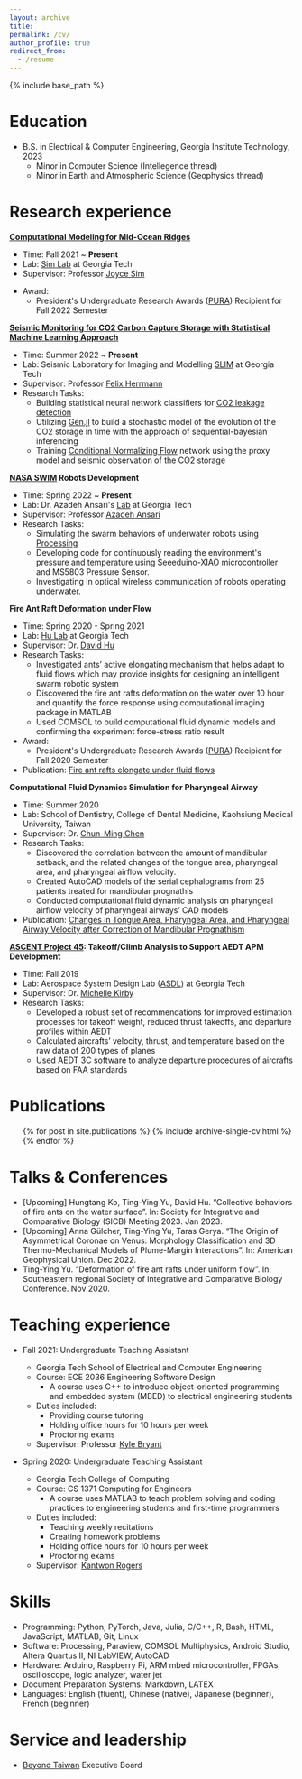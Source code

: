 ```yaml
---
layout: archive
title: 
permalink: /cv/
author_profile: true
redirect_from:
  - /resume
---
```


{% include base_path %}

Education
====================
* B.S. in Electrical & Computer Engineering, Georgia Institute Technology, 2023
  * Minor in Computer Science (Intellegence thread)
  * Minor in Earth and Atmospheric Science (Geophysics thread)

Research experience
======
[**Computational Modeling for Mid-Ocean Ridges**](https://rosenyu304.github.io/research/research_3/)
* Time: Fall 2021 ~ **Present**
* Lab: [Sim Lab](https://joycesim.github.io/) at Georgia Tech
* Supervisor: Professor [Joyce Sim](https://joycesim.github.io/)

<!-- * Research Tasks: 
  * Evaluating the evolution of the global ridge system by considering the processes of melt focusing beneath mid-ocean ridges using two phase flow models
  * Using [Terraferma](http://terraferma.github.io/) to make computational model of mid-ocean ridge’s mantle convection
  * Investigating in special melting patterns at mid-ocean ridges and comparing them with the seismic data using [VBR calculator](https://vbr-calc.github.io/vbr/) --->

* Award: 
  * President's Undergraduate Research Awards ([PURA](https://undergradresearch.gatech.edu/content/presidents-undergraduate-research-awards)) Recipient for Fall 2022 Semester

[**Seismic Monitoring for CO2 Carbon Capture Storage with Statistical Machine Learning Approach**](https://rosenyu304.github.io/research/research_2/)
* Time: Summer 2022 ~ **Present**
* Lab: Seismic Laboratory for Imaging and Modelling [SLIM](https://slim.gatech.edu/whatisslim) at Georgia Tech
* Supervisor: Professor [Felix Herrmann](https://slim.gatech.edu/people/felix-j-herrmann)
* Research Tasks: 
  * Building statistical neural network classifiers for [CO2 leakage detection](https://slim.gatech.edu/research/geological-carbon-storage)
  * Utilizing [Gen.jl](https://www.gen.dev/) to build a stochastic model of the evolution of the CO2 storage in time with the approach of sequential-bayesian inferencing
  * Training [Conditional Normalizing Flow](https://github.com/slimgroup/SLIMTutorials/blob/main/08_conditional_normalizing_flow.ipynb) network using the proxy model and seismic observation of the CO2 storage

**[NASA SWIM](https://www.jpl.nasa.gov/news/swarm-of-tiny-swimming-robots-could-look-for-life-on-distant-worlds) Robots Development**
* Time: Spring 2022 ~ **Present**
* Lab: Dr. Azadeh Ansari's [Lab](https://aansari.ece.gatech.edu/) at Georgia Tech
* Supervisor: Professor [Azadeh Ansari](https://www.ece.gatech.edu/faculty-staff-directory/azadeh-ansari)
* Research Tasks: 
  * Simulating the swarm behaviors of underwater robots using [Processing](https://processing.org/)
  * Developing code for continuously reading the environment's pressure and temperature using Seeeduino-XIAO microcontroller and MS5803 Pressure Sensor.
  * Investigating in optical wireless communication of robots operating underwater.

**Fire Ant Raft Deformation under Flow**
* Time: Spring 2020 - Spring 2021
* Lab: [Hu Lab]([https://joycesim.github.io/](https://hu.gatech.edu/)) at Georgia Tech
* Supervisor: Dr. [David Hu](https://hu.gatech.edu/about/)
* Research Tasks: 
  * Investigated ants’ active elongating mechanism that helps adapt to fluid flows which may provide insights for designing an intelligent swarm robotic system
  * Discovered the fire ant rafts deformation on the water over 10 hour and quantify the force response using computational imaging package in MATLAB
  * Used COMSOL to build computational fluid dynamic models and confirming the experiment force-stress ratio result
* Award: 
  * President's Undergraduate Research Awards ([PURA](https://undergradresearch.gatech.edu/content/presidents-undergraduate-research-awards)) Recipient for Fall 2020 Semester
* Publication: [Fire ant rafts elongate under fluid flows](https://doi.org/10.1088/1748-3190/ac6d98)

**Computational Fluid Dynamics Simulation for Pharyngeal Airway**
* Time: Summer 2020
* Lab: School of Dentistry, College of Dental Medicine, Kaohsiung Medical University, Taiwan
* Supervisor: Dr. [Chun-Ming Chen](https://dent.kmu.edu.tw/images/%E9%99%B3%E4%BF%8A%E6%98%8E%E8%80%81%E5%B8%AB%E5%80%8B%E4%BA%BACV.pdf)
* Research Tasks: 
  * Discovered the correlation between the amount of mandibular setback, and the related changes of the tongue area, pharyngeal area, and pharyngeal airflow velocity.
  * Created AutoCAD models of the serial cephalograms from 25 patients treated for mandibular prognathis
  * Conducted computational fluid dynamic analysis on pharyngeal airflow velocity of pharyngeal airways’ CAD models
* Publication: [Changes in Tongue Area, Pharyngeal Area, and Pharyngeal Airway Velocity after Correction of Mandibular Prognathism](https://doi.org/10.3390/jcm10194560)

**[ASCENT Project 45](https://ascent.aero/partner-45/): Takeoff/Climb Analysis to Support AEDT APM Development**
* Time: Fall 2019
* Lab: Aerospace System Design Lab ([ASDL](https://www.asdl.gatech.edu/)) at Georgia Tech
* Supervisor: Dr. [Michelle Kirby](https://www.asdl.gatech.edu/Michelle_Kirby.html)
* Research Tasks: 
  * Developed a robust set of recommendations for improved estimation processes for takeoff weight, reduced thrust takeoffs, and departure profiles within AEDT
  * Calculated aircrafts’ velocity, thrust, and temperature based on the raw data of 200 types of planes
  * Used AEDT 3C software to analyze departure procedures of aircrafts based on FAA standards


Publications
======
  <ul>{% for post in site.publications %}
    {% include archive-single-cv.html %}
  {% endfor %}</ul>

Talks & Conferences
======
*	[Upcoming] Hungtang Ko, Ting-Ying Yu, David Hu. “Collective behaviors of fire ants on the water surface”. In: Society for Integrative and Comparative Biology (SICB) Meeting 2023. Jan 2023. 
*	[Upcoming] Anna Gülcher, Ting-Ying Yu, Taras Gerya. “The Origin of Asymmetrical Coronae on Venus: Morphology Classification and 3D Thermo-Mechanical Models of Plume-Margin Interactions”. In: American Geophysical Union. Dec 2022. 
*	Ting-Ying Yu. “Deformation of fire ant rafts under uniform flow”. In: Southeastern regional Society of Integrative and Comparative Biology Conference. Nov 2020. 


Teaching experience
======
* Fall 2021: Undergraduate Teaching Assistant
  * Georgia Tech School of Electrical and Computer Engineering
  * Course: ECE 2036 Engineering Software Design
    * A course uses C++ to introduce object-oriented programming and embedded system (MBED) to electrical engineering students
  * Duties included: 
    * Providing course tutoring
    * Holding office hours for 10 hours per week
    * Proctoring exams
  * Supervisor: Professor [Kyle Bryant](kyle.bryan@gtri.gatech.edu)

* Spring 2020: Undergraduate Teaching Assistant
  * Georgia Tech College of Computing
  * Course: CS 1371 Computing for Engineers
    * A course uses MATLAB to teach problem solving and coding practices to engineering students and first-time programmers
  * Duties included: 
    * Teaching weekly recitations
    * Creating homework problems
    * Holding office hours for 10 hours per week
    * Proctoring exams
  * Supervisor: [Kantwon Rogers]([kyle.bryan@gtri.gatech.edu](https://www.kantwon.com/))



Skills
======
* Programming:  Python, PyTorch, Java, Julia, C/C++, R, Bash, HTML, JavaScript, MATLAB, Git, Linux
* Software:  Processing, Paraview, COMSOL Multiphysics, Android Studio, Altera Quartus II, NI LabVIEW, AutoCAD
* Hardware: Arduino, Raspberry Pi, ARM mbed microcontroller, FPGAs, oscilloscope, logic analyzer, water jet
* Document Preparation Systems: Markdown, LATEX
* Languages:  English (fluent), Chinese (native), Japanese (beginner), French (beginner)
  
Service and leadership
======
* [Beyond Taiwan](https://beyondtw.wordpress.com/) Executive Board

